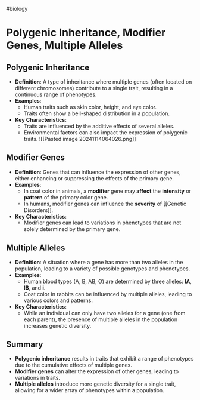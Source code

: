 #biology
# Polygenic Inheritance, Modifier Genes, Multiple Alleles
## Polygenic Inheritance
- **Definition**: A type of inheritance where multiple genes (often located on different chromosomes) contribute to a single trait, resulting in a continuous range of phenotypes.
- **Examples**: 
  - Human traits such as skin color, height, and eye color.
  - Traits often show a bell-shaped distribution in a population.
- **Key Characteristics**:
  - Traits are influenced by the additive effects of several alleles.
  - Environmental factors can also impact the expression of polygenic traits.
    ![[Pasted image 20241114064026.png]]
## Modifier Genes
- **Definition**: Genes that can influence the expression of other genes, either enhancing or suppressing the effects of the primary gene.
- **Examples**:
  - In coat color in animals, a **modifier** gene may **affect** the **intensity** or **pattern** of the primary color gene.
  - In humans, modifier genes can influence the **severity** of [[Genetic Disorders]].
- **Key Characteristics**:
  - Modifier genes can lead to variations in phenotypes that are not solely determined by the primary gene.

## Multiple Alleles
- **Definition**: A situation where a gene has more than two alleles in the population, leading to a variety of possible genotypes and phenotypes.
- **Examples**:
  - Human blood types (A, B, AB, O) are determined by three alleles: **IA**, **IB**, and **i**.
  - Coat color in rabbits can be influenced by multiple alleles, leading to various colors and patterns.
- **Key Characteristics**:
  - While an individual can only have two alleles for a gene (one from each parent), the presence of multiple alleles in the population increases genetic diversity.

## Summary
- **Polygenic inheritance** results in traits that exhibit a range of phenotypes due to the cumulative effects of multiple genes. 
- **Modifier genes** can alter the expression of other genes, leading to variations in traits. 
- **Multiple alleles** introduce more genetic diversity for a single trait, allowing for a wider array of phenotypes within a population.